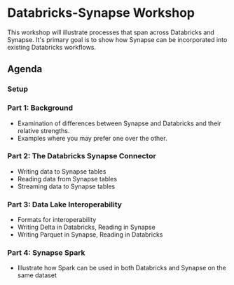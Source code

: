 # Databricks-Synapse Workshop

This workshop will illustrate processes that span across Databricks and Synapse. It's primary goal is to show how Synapse can be incorporated into existing Databricks workflows.

## Agenda

### Setup

### Part 1: Background

* Examination of differences between Synapse and Databricks and their relative strengths. 
* Examples where you may prefer one over the other.

### Part 2: The Databricks Synapse Connector

* Writing data to Synapse tables
* Reading data from Synapse tables
* Streaming data to Synapse tables

### Part 3: Data Lake Interoperability

* Formats for interoperability
* Writing Delta in Databricks, Reading in Synapse
* Writing Parquet in Synapse, Reading in Databricks

### Part 4: Synapse Spark

* Illustrate how Spark can be used in both Databricks and Synapse on the same dataset